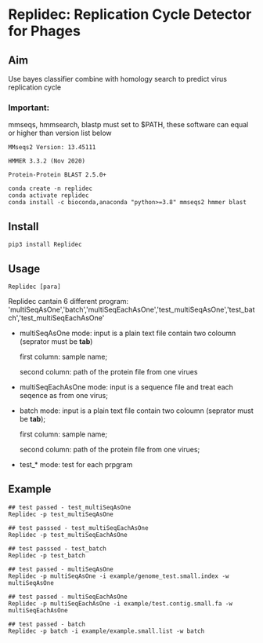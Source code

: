 # Replidec: Replication Cycle Detector for Phages
## Aim

Use bayes classifier combine with homology search to predict virus replication cycle

### Important: 

mmseqs, hmmsearch, blastp must set to $PATH, these software can equal or higher than version list below

    MMseqs2 Version: 13.45111

    HMMER 3.3.2 (Nov 2020)

    Protein-Protein BLAST 2.5.0+

```
conda create -n replidec
conda activate replidec
conda install -c bioconda,anaconda "python>=3.8" mmseqs2 hmmer blast
```

## Install
```
pip3 install Replidec
```

## Usage
```
Replidec [para]
```

Replidec cantain 6 different program:  'multiSeqAsOne','batch','multiSeqEachAsOne','test_multiSeqAsOne','test_batch','test_multiSeqEachAsOne' 

* multiSeqAsOne mode: input is a plain text file contain two coloumn (seprator must be **tab**)

   first column: sample name;

   second column: path of the protein file from one virues

* multiSeqEachAsOne mode: input is a sequence file and treat each seqence as from one virus;

* batch mode: input is a plain text file contain two coloumn (seprator must be **tab**);

   first column: sample name;

   second column: path of the protein file from one virues;

* test_* mode: test for each prpgram

## Example
```
## test passed - test_multiSeqAsOne
Replidec -p test_multiSeqAsOne

## test passsed - test_multiSeqEachAsOne
Replidec -p test_multiSeqEachAsOne

## test passsed - test_batch
Replidec -p test_batch

## test passed - multiSeqAsOne
Replidec -p multiSeqAsOne -i example/genome_test.small.index -w multiSeqAsOne

## test passed - multiSeqEachAsOne
Replidec -p multiSeqEachAsOne -i example/test.contig.small.fa -w multiSeqEachAsOne

## test passed - batch
Replidec -p batch -i example/example.small.list -w batch
```

